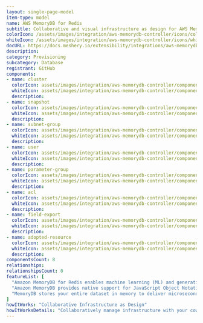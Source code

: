 ```yaml
---
layout: single-page-model
item-type: model
name: AWS MemoryDB for Redis
subtitle: Collaborative and visual infrastructure as design for AWS MemoryDB for Redis
colorIcon: /assets/images/integration/aws-memorydb-controller/icons/color/aws-memorydb-controller-color.svg
whiteIcon: /assets/images/integration/aws-memorydb-controller/icons/white/aws-memorydb-controller-white.svg
docURL: https://docs.meshery.io/extensibility/integrations/aws-memorydb-controller
description: 
category: Provisioning
subcategory: Database
registrant: GitHub
components: 
- name: cluster
  colorIcon: assets/images/integration/aws-memorydb-controller/components/cluster/icons/color/cluster-color.svg
  whiteIcon: assets/images/integration/aws-memorydb-controller/components/cluster/icons/white/cluster-white.svg
  description: 
- name: snapshot
  colorIcon: assets/images/integration/aws-memorydb-controller/components/snapshot/icons/color/snapshot-color.svg
  whiteIcon: assets/images/integration/aws-memorydb-controller/components/snapshot/icons/white/snapshot-white.svg
  description: 
- name: subnet-group
  colorIcon: assets/images/integration/aws-memorydb-controller/components/subnet-group/icons/color/subnet-group-color.svg
  whiteIcon: assets/images/integration/aws-memorydb-controller/components/subnet-group/icons/white/subnet-group-white.svg
  description: 
- name: user
  colorIcon: assets/images/integration/aws-memorydb-controller/components/user/icons/color/user-color.svg
  whiteIcon: assets/images/integration/aws-memorydb-controller/components/user/icons/white/user-white.svg
  description: 
- name: parameter-group
  colorIcon: assets/images/integration/aws-memorydb-controller/components/parameter-group/icons/color/parameter-group-color.svg
  whiteIcon: assets/images/integration/aws-memorydb-controller/components/parameter-group/icons/white/parameter-group-white.svg
  description: 
- name: acl
  colorIcon: assets/images/integration/aws-memorydb-controller/components/acl/icons/color/acl-color.svg
  whiteIcon: assets/images/integration/aws-memorydb-controller/components/acl/icons/white/acl-white.svg
  description: 
- name: field-export
  colorIcon: assets/images/integration/aws-memorydb-controller/components/field-export/icons/color/field-export-color.svg
  whiteIcon: assets/images/integration/aws-memorydb-controller/components/field-export/icons/white/field-export-white.svg
  description: 
- name: adopted-resource
  colorIcon: assets/images/integration/aws-memorydb-controller/components/adopted-resource/icons/color/adopted-resource-color.svg
  whiteIcon: assets/images/integration/aws-memorydb-controller/components/adopted-resource/icons/white/adopted-resource-white.svg
  description: 
componentsCount: 8
relationships: 
relationshipsCount: 0
featureList: [
  "Amazon MemoryDB for Redis enables machine learning (ML) and generative artificial intelligence (AI) models to work with data stored in Amazon MemoryDB in real-time and without moving your data.",
  "Amazon MemoryDB provides native support for JavaScript Object Notation (JSON) documents in addition to the data structures included in open source Redis, at no additional cost.",
  "MemoryDB stores your entire dataset in memory to deliver microsecond read latency, single-digit millisecond write latency, and high throughput. It can handle more than 13 trillion requests per day and support peaks of 160 million requests per second."
]
howItWorks: "Collaborative Infrastructure as Design"
howItWorksDetails: "Collaboratively manage infrastructure with your coworkers synchronously sharing the same designs."
---
```

